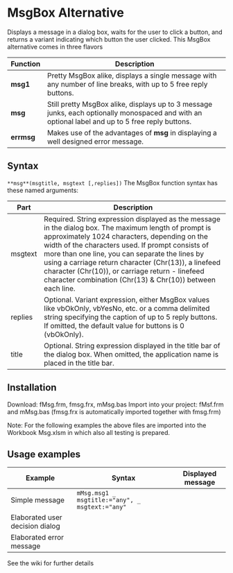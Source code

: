 # MsgBox Alternative

Displays a message in a dialog box, waits for the user to click a button, and returns a variant indicating which button the user clicked. This MsgBox alternative comes in three flavors

| Function | Description |
| -------- | ----------- |
| **msg1** | Pretty MsgBox alike, displays a single message with any number of line breaks, with up to 5 free reply buttons. |
| **msg** | Still pretty MsgBox alike, displays up to 3 message junks, each optionally monospaced and with an optional label and up to 5 free reply buttons. |
| **errmsg** | Makes use of the advantages of **msg** in displaying a well designed error message. |


## Syntax
`**msg**(msgtitle, msgtext [,replies])`
The MsgBox function syntax has these named arguments:

| Part | Description |
| ---- | ----------- |
| msgtext | Required.  String expression displayed as the message in the dialog box. The maximum length of prompt is approximately 1024 characters, depending on the width of the characters used. If prompt consists of more than one line, you can separate the lines by using a carriage return character (Chr(13)), a linefeed character (Chr(10)), or carriage return - linefeed character combination (Chr(13) & Chr(10)) between each line. |
| replies | Optional.  Variant expression, either MsgBox values like vbOkOnly, vbYesNo, etc. or a comma delimited string specifying the caption of up to 5 reply buttons. If omitted, the default value for buttons is 0 (vbOkOnly). |
| title | Optional. String expression displayed in the title bar of the dialog box. When omitted, the application name is placed in the title bar. |

## Installation

Download: fMsg.frm, fmsg.frx, mMsg.bas
Import into your project: fMsf.frm and mMsg.bas (fmsg.frx is automatically imported together with fmsg.frm)

Note: For the following examples the above files are imported into the Workbook Msg.xlsm in which also all testing is prepared.



## Usage examples
| Example | Syntax | Displayed message |
| ------- | ------ | ----------------- |
| Simple message | `mMsg.msg1 _ msgtitle:="any", _ msgtext:="any"` | |
| Elaborated user decision dialog | | |
| Elaborated error message | | |

See the wiki for further details

